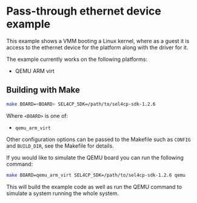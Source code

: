 # Pass-through ethernet device example

This example shows a VMM booting a Linux kernel, where as a guest it is access
to the ethernet device for the platform along with the driver for it.

The example currently works on the following platforms:
* QEMU ARM virt

## Building with Make

```sh
make BOARD=<BOARD> SEL4CP_SDK=/path/to/sel4cp-sdk-1.2.6
```

Where `<BOARD>` is one of:
* `qemu_arm_virt`

Other configuration options can be passed to the Makefile such as `CONFIG`
and `BUILD_DIR`, see the Makefile for details.

If you would like to simulate the QEMU board you can run the following command:
```sh
make BOARD=qemu_arm_virt SEL4CP_SDK=/path/to/sel4cp-sdk-1.2.6 qemu
```

This will build the example code as well as run the QEMU command to simulate a
system running the whole system.


